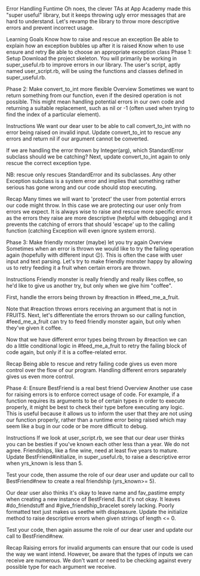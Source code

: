 Error Handling Funtime
Oh noes, the clever TAs at App Academy made this "super useful" library, but it keeps throwing ugly error messages that are hard to understand. Let's revamp the library to throw more descriptive errors and prevent incorrect usage.

Learning Goals
Know how to raise and rescue an exception
Be able to explain how an exception bubbles up after it is raised
Know when to use ensure and retry
Be able to choose an appropriate exception class
Phase 1: Setup
Download the project skeleton. You will primarily be working in super_useful.rb to improve errors in our library. The user's script, aptly named user_script.rb, will be using the functions and classes defined in super_useful.rb.

Phase 2: Make convert_to_int more flexible
Overview
Sometimes we want to return something from our function, even if the desired operation is not possible. This might mean handling potential errors in our own code and returning a suitable replacement, such as nil or -1 (often used when trying to find the index of a particular element).

Instructions
We want our dear user to be able to call convert_to_int with no error being raised on invalid input. Update convert_to_int to rescue any errors and return nil if our argument cannot be converted.

If we are handling the error thrown by Integer(arg), which StandardError subclass should we be catching? Next, update convert_to_int again to only rescue the correct exception type.

NB: rescue only rescues StandardError and its subclasses. Any other Exception subclass is a system error and implies that something rather serious has gone wrong and our code should stop executing.

Recap
Many times we will want to 'protect' the user from potential errors our code might throw. In this case we are protecting our user only from errors we expect. It is always wise to raise and rescue more specific errors as the errors they raise are more descriptive (helpful with debugging) and it prevents the catching of errors that should 'escape' up to the calling function (catching Exception will even ignore system errors).

Phase 3: Make friendly monster (maybe) let you try again
Overview
Sometimes when an error is thrown we would like to try the failing operation again (hopefully with different input :wink:). This is often the case with user input and text parsing. Let's try to make friendly monster happy by allowing us to retry feeding it a fruit when certain errors are thrown.

Instructions
Friendly monster is really friendly and really likes coffee, so he'd like to give us another try, but only when we give him "coffee".

First, handle the errors being thrown by #reaction in #feed_me_a_fruit.

Note that #reaction throws errors receiving an argument that is not in FRUITS. Next, let's differentiate the errors thrown so our calling function, #feed_me_a_fruit can try to feed friendly monster again, but only when they've given it coffee.

Now that we have different error types being thrown by #reaction we can do a little conditional logic in #feed_me_a_fruit to retry the failing block of code again, but only if it is a coffee-related error.

Recap
Being able to rescue and retry failing code gives us even more control over the flow of our program. Handling different errors separately gives us even more control.

Phase 4: Ensure BestFriend is a real best friend
Overview
Another use case for raising errors is to enforce correct usage of code. For example, if a function requires its arguments to be of certain types in order to execute properly, it might be best to check their type before executing any logic. This is useful because it allows us to inform the user that they are not using our function properly, rather than a runtime error being raised which may seem like a bug in our code or be more difficult to debug.

Instructions
If we look at user_script.rb, we see that our dear user thinks you can be besties if you've known each other less than a year. We do not agree. Friendships, like a fine wine, need at least five years to mature. Update BestFriend#initialize, in super_useful.rb, to raise a descriptive error when yrs_known is less than 5.

Test your code, then assume the role of our dear user and update our call to BestFriend#new to create a real friendship (yrs_known>= 5).

Our dear user also thinks it's okay to leave name and fav_pastime empty when creating a new instance of BestFriend. But it's not okay. It leaves #do_friendstuff and #give_friendship_bracelet sorely lacking. Poorly formatted text just makes us seethe with displeasure. Update the initialize method to raise descriptive errors when given strings of length <= 0.

Test your code, then again assume the role of our dear user and update our call to BestFriend#new.

Recap
Raising errors for invalid arguments can ensure that our code is used the way we want intend. However, be aware that the types of inputs we can receive are numerous. We don't want or need to be checking against every possible type for each argument we receive.